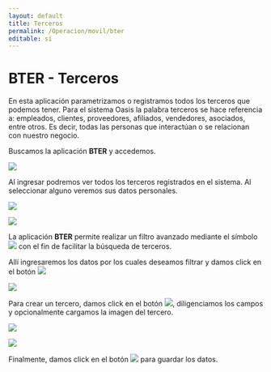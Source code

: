```yaml
---
layout: default
title: Terceros
permalink: /Operacion/movil/bter
editable: si
---
```


# BTER - Terceros

En esta aplicación parametrizamos o registramos todos los terceros que podemos tener. Para el sistema Oasis la palabra terceros se hace referencia a: empleados, clientes, proveedores, afiliados, vendedores, asociados, entre otros. Es decir, todas las personas que interactúan o se relacionan con nuestro negocio.  

Buscamos la aplicación **BTER** y accedemos.  

![](bter.png)

Al ingresar podremos ver todos los terceros registrados en el sistema. Al seleccionar alguno veremos sus datos personales.  

![](bter1.png)

![](bter2.png)

La aplicación **BTER** permite realizar un filtro avanzado mediante el símbolo ![](filtro.png) con el fin de facilitar la búsqueda de terceros.  

Allí ingresaremos los datos por los cuales deseamos filtrar y damos click en el botón ![](filtro.png)


![](bter3.png)

Para crear un tercero, damos click en el botón ![](mas.png), diligenciamos los campos y opcionalmente cargamos la imagen del tercero.  

![](bter4.png)

![](bter5.png)

Finalmente, damos click en el botón ![](guardar.png) para guardar los datos.  
